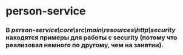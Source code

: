 # person-service
### В *person-service\core\src\main\resources\http\security* находятся примеры для работы с security (потому что реализовал немного по другому, чем на занятии).
